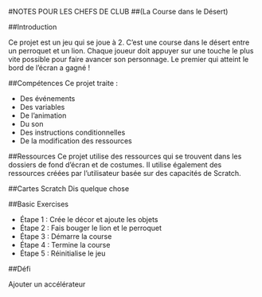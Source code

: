#NOTES POUR LES CHEFS DE CLUB
##(La Course dans le Désert)

##Introduction

Ce projet est un jeu qui se joue à 2. C’est une course dans le désert entre un perroquet et un lion. Chaque joueur doit appuyer sur une touche le plus vite possible pour faire avancer son personnage. Le premier qui atteint le bord de l’écran a gagné !

##Compétences
Ce projet traite : 

* Des événements
* Des variables
* De l’animation
* Du son
* Des instructions conditionnelles 
* De la modification des ressources

##Ressources
Ce projet utilise des ressources qui se trouvent dans les dossiers de fond d’écran et de costumes. Il utilise également des ressources créées par l’utilisateur basée sur des capacités de Scratch.

##Cartes Scratch
Dis quelque chose

##Basic Exercises

* Étape 1 : Crée le décor et ajoute les objets 
* Étape 2 : Fais bouger le lion et le perroquet
* Étape 3 : Démarre la course
* Étape 4 : Termine la course
* Étape 5 : Réinitialise le jeu 

##Défi 

Ajouter un accélérateur
